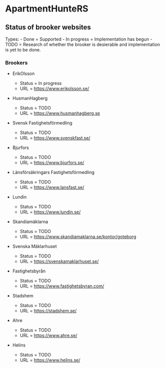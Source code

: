 # ApartmentHunteRS

## Status of brooker websites

Types:
    - Done = Supported
    - In progress = Implementation has begun
    - TODO = Research of whether the brooker is desierable and implementation is yet to be done.

### Brookers
 - ErikOlsson
   - Status = In progress
   - URL = https://www.erikolsson.se/

 - HusmanHagberg
   - Status = TODO
   - URL = https://www.husmanhagberg.se

 - Svensk Fastighetsförmedling
   - Status = TODO
   - URL = https://www.svenskfast.se/

 - Bjurfors
   - Status = TODO
   - URL = https://www.bjurfors.se/

 - Länsförsäkringars Fastighetsförmedling
   - Status = TODO
   - URL = https://www.lansfast.se/

 - Lundin
   - Status = TODO
   - URL = https://www.lundin.se/

 - Skandiamäklarna
   - Status = TODO
   - URL = https://www.skandiamaklarna.se/kontor/goteborg

 - Svenska Mäklarhuset
   - Status = TODO
   - URL = https://svenskamaklarhuset.se/

 - Fastighetsbyrån
   - Status = TODO
   - URL = https://www.fastighetsbyran.com/

 - Stadshem
   - Status = TODO
   - URL = https://stadshem.se/

 - Ahre
   - Status = TODO
   - URL = https://www.ahre.se/

 - Helins
   - Status = TODO
   - URL = https://www.helins.se/